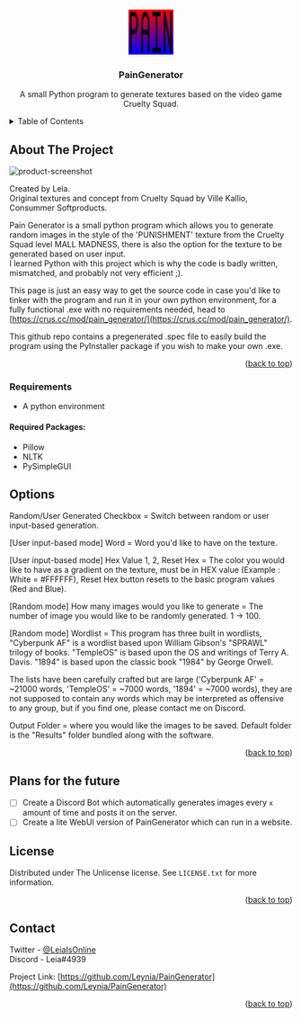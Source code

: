 <!-- PROJECT SHIELDS -->
<!--
*** I'm using markdown "reference style" links for readability.
*** Reference links are enclosed in brackets [ ] instead of parentheses ( ).
*** See the bottom of this document for the declaration of the reference variables
*** for contributors-url, forks-url, etc. This is an optional, concise syntax you may use.
*** https://www.markdownguide.org/basic-syntax/#reference-style-links
-->
<a name="readme-top"></a>
<!-- PROJECT LOGO -->
<br />
<div align="center">
  <a href="https://github.com/Leynia/PainGenerator">
    <img src="https://github.com/Leynia/PainGenerator/blob/main/resources/PAIN.png" alt="Logo" width="80" height="80">
  </a>

<h3 align="center">PainGenerator</h3>

  <p align="center">
    A small Python program to generate textures based on the video game Cruelty Squad.
    <br />
</div>



<!-- TABLE OF CONTENTS -->
<details>
  <summary>Table of Contents</summary>
  <ol>
    <li>
      <a href="#about-the-project">About The Project</a>
      <ul>
        <li><a href="#requirements">Requirements</a></li>
      </ul>
    </li>
    <li>
      <a href="#options">Options</a>
    </li>
    <li><a href="#plans-for-the-future">Plans For The Future</a></li>
    <li><a href="#license">License</a></li>
    <li><a href="#contact">Contact</a></li>
  </ol>
</details>



<!-- ABOUT THE PROJECT -->
## About The Project

![product-screenshot]

Created by Leia.
</br>
Original textures and concept from Cruelty Squad by Ville Kallio, Consummer Softproducts.
</br>

Pain Generator is a small python program which allows you to generate random images in the style of the 'PUNISHMENT' texture from the Cruelty Squad level MALL MADNESS,
there is also the option for the texture to be generated based on user input.
</br>
I learned Python with this project which is why the code is badly written, mismatched, and probably not very efficient ;).
</br>

This page is just an easy way to get the source code in case you'd like to tinker with the program and run it in your own python environment, for a fully functional .exe with no requirements needed, head to [https://crus.cc/mod/pain_generator/](https://crus.cc/mod/pain_generator/).
</br>

This github repo contains a pregenerated .spec file to easily build the program using the PyInstaller package if you wish to make your own .exe.

<p align="right">(<a href="#readme-top">back to top</a>)</p>

### Requirements

* A python environment

#### Required Packages:

* Pillow
* NLTK
* PySimpleGUI

## Options

Random/User Generated Checkbox = Switch between random or user input-based generation.
</br>

[User input-based mode] Word = Word you'd like to have on the texture.
</br>

[User input-based mode] Hex Value 1, 2, Reset Hex = The color you would like to have as a gradient on the texture, must be in HEX value (Example : White = #FFFFFF), Reset Hex button resets to the basic program values (Red and Blue).
</br>

[Random mode] How many images would you like to generate = The number of image you would like to be randomly generated. 1 -> 100.
</br>

[Random mode] Wordlist = This program has three built in wordlists, "Cyberpunk AF" is a wordlist based upon William Gibson's "SPRAWL" trilogy of books. "TempleOS" is based upon the OS and writings of Terry A. Davis. "1894" is based upon the classic book "1984" by George Orwell.
</br>

The lists have been carefully crafted but are large ('Cyberpunk AF' = ~21000 words, 'TempleOS' = ~7000 words, '1894' = ~7000 words), they are not supposed to contain any words which may be interpreted as offensive to any group, but if you find one, please contact me on Discord.
</br>

Output Folder = where you would like the images to be saved. Default folder is the "Results" folder bundled along with the software.
</br>

<p align="right">(<a href="#readme-top">back to top</a>)</p>

## Plans for the future

- [ ] Create a Discord Bot which automatically generates images every `x` amount of time and posts it on the server.
- [ ] Create a lite WebUI version of PainGenerator which can run in a website.

<!-- LICENSE -->
## License

Distributed under The Unlicense license. See `LICENSE.txt` for more information.

<p align="right">(<a href="#readme-top">back to top</a>)</p>



<!-- CONTACT -->
## Contact

Twitter - [@LeiaIsOnline](https://twitter.com/LeiaIsOnline)
</br>
Discord - Leia#4939

Project Link: [https://github.com/Leynia/PainGenerator](https://github.com/Leynia/PainGenerator)

<p align="right">(<a href="#readme-top">back to top</a>)</p>

<!-- MARKDOWN LINKS & IMAGES -->
[product-screenshot]: https://crus.cc/mod/pain_generator/image.jpg
